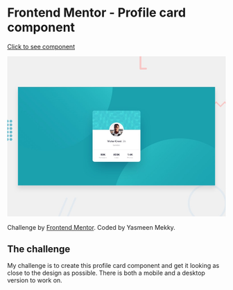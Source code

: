 # Frontend Mentor - Profile card component

[Click to see component](https://profile-card-component-gamma-ten.vercel.app/)

![Design preview for the Profile card component coding challenge](./design/desktop-preview.jpg)

Challenge by [Frontend Mentor](https://www.frontendmentor.io/challenges/profile-card-component-cfArpWshJ). Coded by Yasmeen Mekky.

## The challenge

My challenge is to create this profile card component and get it looking as close to the design as possible. There is both a mobile and a desktop version to work on.